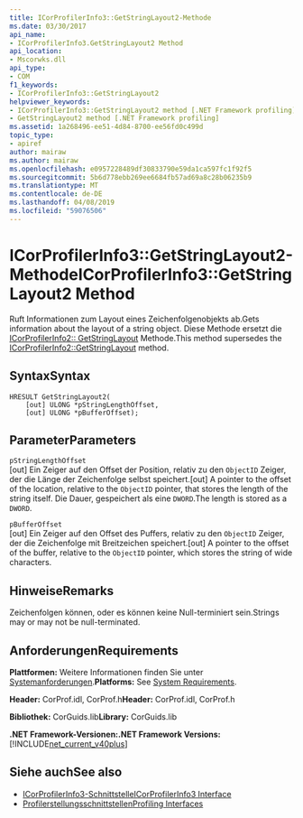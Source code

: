 ```yaml
---
title: ICorProfilerInfo3::GetStringLayout2-Methode
ms.date: 03/30/2017
api_name:
- ICorProfilerInfo3.GetStringLayout2 Method
api_location:
- Mscorwks.dll
api_type:
- COM
f1_keywords:
- ICorProfilerInfo3::GetStringLayout2
helpviewer_keywords:
- ICorProfilerInfo3::GetStringLayout2 method [.NET Framework profiling]
- GetStringLayout2 method [.NET Framework profiling]
ms.assetid: 1a268496-ee51-4d84-8700-ee56fd0c499d
topic_type:
- apiref
author: mairaw
ms.author: mairaw
ms.openlocfilehash: e0957228489df30833790e59da1ca597fc1f92f5
ms.sourcegitcommit: 5b6d778ebb269ee6684fb57ad69a8c28b06235b9
ms.translationtype: MT
ms.contentlocale: de-DE
ms.lasthandoff: 04/08/2019
ms.locfileid: "59076506"
---
```

# <a name="icorprofilerinfo3getstringlayout2-method"></a><span data-ttu-id="8bccf-102">ICorProfilerInfo3::GetStringLayout2-Methode</span><span class="sxs-lookup"><span data-stu-id="8bccf-102">ICorProfilerInfo3::GetStringLayout2 Method</span></span>
<span data-ttu-id="8bccf-103">Ruft Informationen zum Layout eines Zeichenfolgenobjekts ab.</span><span class="sxs-lookup"><span data-stu-id="8bccf-103">Gets information about the layout of a string object.</span></span> <span data-ttu-id="8bccf-104">Diese Methode ersetzt die [ICorProfilerInfo2:: GetStringLayout](../../../../docs/framework/unmanaged-api/profiling/icorprofilerinfo2-getstringlayout-method.md) Methode.</span><span class="sxs-lookup"><span data-stu-id="8bccf-104">This method supersedes the [ICorProfilerInfo2::GetStringLayout](../../../../docs/framework/unmanaged-api/profiling/icorprofilerinfo2-getstringlayout-method.md) method.</span></span>  
  
## <a name="syntax"></a><span data-ttu-id="8bccf-105">Syntax</span><span class="sxs-lookup"><span data-stu-id="8bccf-105">Syntax</span></span>  
  
```  
HRESULT GetStringLayout2(  
    [out] ULONG *pStringLengthOffset,  
    [out] ULONG *pBufferOffset);  
```  
  
## <a name="parameters"></a><span data-ttu-id="8bccf-106">Parameter</span><span class="sxs-lookup"><span data-stu-id="8bccf-106">Parameters</span></span>  
 `pStringLengthOffset`  
 <span data-ttu-id="8bccf-107">[out] Ein Zeiger auf den Offset der Position, relativ zu den `ObjectID` Zeiger, der die Länge der Zeichenfolge selbst speichert.</span><span class="sxs-lookup"><span data-stu-id="8bccf-107">[out] A pointer to the offset of the location, relative to the `ObjectID` pointer, that stores the length of the string itself.</span></span> <span data-ttu-id="8bccf-108">Die Dauer, gespeichert als eine `DWORD`.</span><span class="sxs-lookup"><span data-stu-id="8bccf-108">The length is stored as a `DWORD`.</span></span>  
  
 `pBufferOffset`  
 <span data-ttu-id="8bccf-109">[out] Ein Zeiger auf den Offset des Puffers, relativ zu den `ObjectID` Zeiger, der die Zeichenfolge mit Breitzeichen speichert.</span><span class="sxs-lookup"><span data-stu-id="8bccf-109">[out] A pointer to the offset of the buffer, relative to the `ObjectID` pointer, which stores the string of wide characters.</span></span>  
  
## <a name="remarks"></a><span data-ttu-id="8bccf-110">Hinweise</span><span class="sxs-lookup"><span data-stu-id="8bccf-110">Remarks</span></span>  
 <span data-ttu-id="8bccf-111">Zeichenfolgen können, oder es können keine Null-terminiert sein.</span><span class="sxs-lookup"><span data-stu-id="8bccf-111">Strings may or may not be null-terminated.</span></span>  
  
## <a name="requirements"></a><span data-ttu-id="8bccf-112">Anforderungen</span><span class="sxs-lookup"><span data-stu-id="8bccf-112">Requirements</span></span>  
 <span data-ttu-id="8bccf-113">**Plattformen:** Weitere Informationen finden Sie unter [Systemanforderungen](../../../../docs/framework/get-started/system-requirements.md).</span><span class="sxs-lookup"><span data-stu-id="8bccf-113">**Platforms:** See [System Requirements](../../../../docs/framework/get-started/system-requirements.md).</span></span>  
  
 <span data-ttu-id="8bccf-114">**Header:** CorProf.idl, CorProf.h</span><span class="sxs-lookup"><span data-stu-id="8bccf-114">**Header:** CorProf.idl, CorProf.h</span></span>  
  
 <span data-ttu-id="8bccf-115">**Bibliothek:** CorGuids.lib</span><span class="sxs-lookup"><span data-stu-id="8bccf-115">**Library:** CorGuids.lib</span></span>  
  
 **<span data-ttu-id="8bccf-116">.NET Framework-Versionen:</span><span class="sxs-lookup"><span data-stu-id="8bccf-116">.NET Framework Versions:</span></span>** [!INCLUDE[net_current_v40plus](../../../../includes/net-current-v40plus-md.md)]  
  
## <a name="see-also"></a><span data-ttu-id="8bccf-117">Siehe auch</span><span class="sxs-lookup"><span data-stu-id="8bccf-117">See also</span></span>

- [<span data-ttu-id="8bccf-118">ICorProfilerInfo3-Schnittstelle</span><span class="sxs-lookup"><span data-stu-id="8bccf-118">ICorProfilerInfo3 Interface</span></span>](../../../../docs/framework/unmanaged-api/profiling/icorprofilerinfo3-interface.md)
- [<span data-ttu-id="8bccf-119">Profilerstellungsschnittstellen</span><span class="sxs-lookup"><span data-stu-id="8bccf-119">Profiling Interfaces</span></span>](../../../../docs/framework/unmanaged-api/profiling/profiling-interfaces.md)
